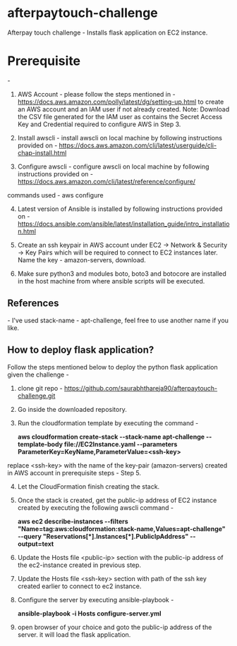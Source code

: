 # afterpaytouch-challenge
Afterpay touch challenge - Installs flask application on EC2 instance.

<h1><b>Prerequisite</b></h1> -

1. AWS Account - please follow the steps mentioned in - https://docs.aws.amazon.com/polly/latest/dg/setting-up.html to create an AWS account and an IAM user if not already created.
Note: Download the CSV file generated for the IAM user as contains the Secret Access Key and Credential required to configure AWS in Step 3.

2. Install awscli - install awscli on local machine by following instructions provided on - https://docs.aws.amazon.com/cli/latest/userguide/cli-chap-install.html

3. Configure awscli - configure awscli on local machine by following instructions provided on - https://docs.aws.amazon.com/cli/latest/reference/configure/

commands used - aws configure

4. Latest version of Ansible is installed by following instructions provided on - https://docs.ansible.com/ansible/latest/installation_guide/intro_installation.html

5. Create an ssh keypair in AWS account under EC2 -> Network & Security -> Key Pairs which will be required to connect to EC2 instances later. Name the key - amazon-servers, download.

6. Make sure python3 and modules boto, boto3 and botocore are installed in the host machine from where ansible scripts will be executed.


<h2>References</h2> -
I've used stack-name - apt-challenge, feel free to use another name if you like.


<h2><b>How to deploy flask application?</b></h2>

Follow the steps mentioned below to deploy the python flask application given the challenge -

1. clone git repo - https://github.com/saurabhthareja90/afterpaytouch-challenge.git

2. Go inside the downloaded repository.

3. Run the cloudformation template by executing the command -

    ****aws cloudformation create-stack --stack-name apt-challenge --template-body file://EC2Instance.yaml --parameters ParameterKey=KeyName,ParameterValue=\<ssh-key\>****

replace  \<ssh-key\> with the name of the key-pair (amazon-servers) created in AWS account in prerequisite steps - Step 5.

4. Let the CloudFormation finish creating the stack.

5. Once the stack is created, get the public-ip address of EC2 instance created by executing the following awscli command -

    ****aws ec2 describe-instances --filters "Name=tag:aws:cloudformation:stack-name,Values=apt-challenge" --query "Reservations[\*]\.Instances[\*]\.PublicIpAddress" --output=text****

6. Update the Hosts file \<public-ip\> section with the public-ip address of the ec2-instance created in previous step.

7. Update the Hosts file \<ssh-key\> section with path of the ssh key created earlier to connect to ec2 instance.

8. Configure the server by executing ansible-playbook -

    ****ansible-playbook -i Hosts configure-server.yml****

9. open browser of your choice and goto the public-ip address of the server. it will load the flask application.
